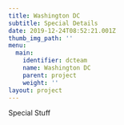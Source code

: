 ```yaml
---
title: Washington DC
subtitle: Special Details
date: 2019-12-24T08:52:21.001Z
thumb_img_path: ''
menu:
  main:
    identifier: dcteam
    name: Washington DC
    parent: project
    weight: ''
layout: project
---
```

Special Stuff
